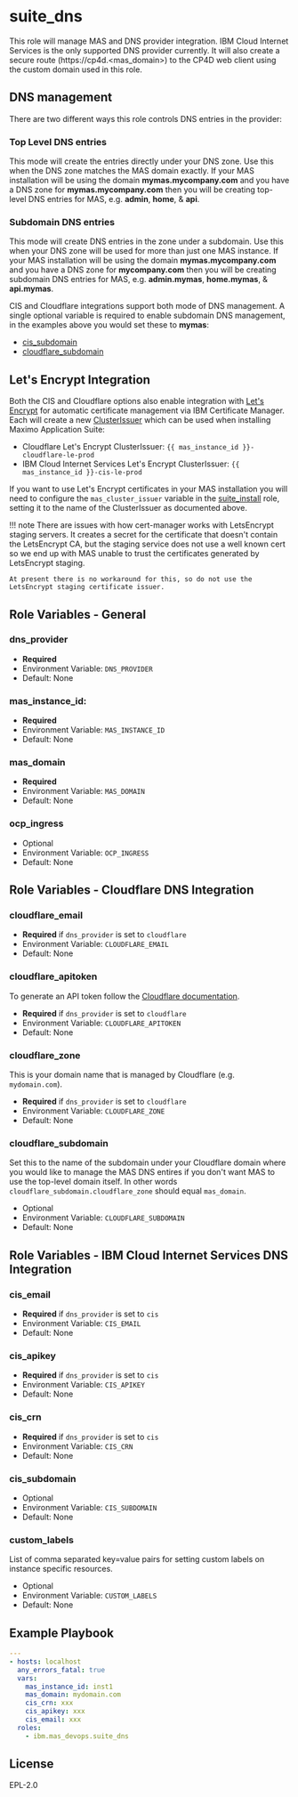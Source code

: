 suite_dns
=========

This role will manage MAS and DNS provider integration.  IBM Cloud Internet Services is the only supported DNS provider currently. It will also create a secure route (https://cp4d.<mas_domain>) to the CP4D web client using the custom domain used in this role.

## DNS management
There are two different ways this role controls DNS entries in the provider:

### Top Level DNS entries
This mode will create the entries directly under your DNS zone. Use this when the DNS zone matches the MAS domain exactly.  If your MAS installation will be using the domain **mymas.mycompany.com** and you have a DNS zone for **mymas.mycompany.com** then you will be creating top-level DNS entries for MAS, e.g. **admin**, **home**, & **api**.


### Subdomain DNS entries
This mode will create DNS entries in the zone under a subdomain. Use this when your DNS zone will be used for more than just one MAS instance.  If your MAS installation will be using the domain **mymas.mycompany.com** and you have a DNS zone for **mycompany.com** then you will be creating subdomain DNS entries for MAS, e.g. **admin.mymas**, **home.mymas**, & **api.mymas**.

CIS and Cloudflare integrations support both mode of DNS management.  A single optional variable is required to enable subdomain DNS management, in the examples above you would set these to **mymas**:

- [cis_subdomain](#cis_subdomain)
- [cloudflare_subdomain](#cloudflare_subdomain)


## Let's Encrypt Integration
Both the CIS and Cloudflare options also enable integration with [Let's Encrypt](https://letsencrypt.org/) for automatic certificate management via IBM Certificate Manager.  Each will create a new [ClusterIssuer](https://cert-manager.io/docs/reference/api-docs/#cert-manager.io/v1.ClusterIssuer) which can be used when installing Maximo Application Suite:

- Cloudflare Let's Encrypt ClusterIssuer: `{{ mas_instance_id }}-cloudflare-le-prod`
- IBM Cloud Internet Services Let's Encrypt ClusterIssuer: `{{ mas_instance_id }}-cis-le-prod`

If you want to use Let's Encrypt certificates in your MAS installation you will need to configure the `mas_cluster_issuer` variable in the [suite_install](suite_install.md) role, setting it to the name of the ClusterIssuer as documented above.

!!! note
    There are issues with how cert-manager works with LetsEncrypt staging servers. It creates a secret for the certificate that doesn't contain the LetsEncrypt CA, but the staging service does not use a well known cert so we end up with MAS unable to trust the certificates generated by LetsEncrypt staging.

    At present there is no workaround for this, so do not use the LetsEncrypt staging certificate issuer.


Role Variables - General
------------------------
### dns_provider

- **Required**
- Environment Variable: `DNS_PROVIDER`
- Default: None

### mas_instance_id:

- **Required**
- Environment Variable: `MAS_INSTANCE_ID`
- Default: None

### mas_domain

- **Required**
- Environment Variable: `MAS_DOMAIN`
- Default: None

### ocp_ingress

- Optional
- Environment Variable: `OCP_INGRESS`
- Default: None

Role Variables - Cloudflare DNS Integration
-------------------------------------------
### cloudflare_email

- **Required** if `dns_provider` is set to `cloudflare`
- Environment Variable: `CLOUDFLARE_EMAIL`
- Default: None

### cloudflare_apitoken
To generate an API token follow the [Cloudflare documentation](https://developers.cloudflare.com/api/tokens/create/).

- **Required** if `dns_provider` is set to `cloudflare`
- Environment Variable: `CLOUDFLARE_APITOKEN`
- Default: None

### cloudflare_zone
This is your domain name that is managed by Cloudflare (e.g. `mydomain.com`).

- **Required** if `dns_provider` is set to `cloudflare`
- Environment Variable: `CLOUDFLARE_ZONE`
- Default: None

### cloudflare_subdomain
Set this to the name of the subdomain under your Cloudflare domain where you would like to manage the MAS DNS entires if you don't want MAS to use the top-level domain itself.  In other words `cloudflare_subdomain.cloudflare_zone` should equal `mas_domain`.

- Optional
- Environment Variable: `CLOUDFLARE_SUBDOMAIN`
- Default: None

Role Variables - IBM Cloud Internet Services DNS Integration
------------------------------------------------------------
### cis_email

- **Required** if `dns_provider` is set to `cis`
- Environment Variable: `CIS_EMAIL`
- Default: None

### cis_apikey

- **Required** if `dns_provider` is set to `cis`
- Environment Variable: `CIS_APIKEY`
- Default: None

### cis_crn

- **Required** if `dns_provider` is set to `cis`
- Environment Variable: `CIS_CRN`
- Default: None

### cis_subdomain

- Optional
- Environment Variable: `CIS_SUBDOMAIN`
- Default: None

### custom_labels
List of comma separated key=value pairs for setting custom labels on instance specific resources.

- Optional
- Environment Variable: `CUSTOM_LABELS`
- Default: None


Example Playbook
----------------

```yaml
---
- hosts: localhost
  any_errors_fatal: true
  vars:
    mas_instance_id: inst1
    mas_domain: mydomain.com
    cis_crn: xxx
    cis_apikey: xxx
    cis_email: xxx
  roles:
    - ibm.mas_devops.suite_dns
```

License
-------

EPL-2.0
